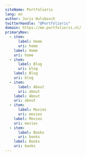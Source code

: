 ```yaml
---
siteName: Portfolioris
lang: en
author: Joris Hulsbosch
twitterHandle: "@Portfolioris"
domain: https://me.portfolioris.nl/
primaryNav:
  - item:
      label: Home
      uri: home
    label: Home
    uri: home
  - item:
      label: Blog
      uri: blog
    label: Blog
    uri: blog
  - item:
      label: About
      uri: about
    label: About
    uri: about
  - item:
      label: Movies
      uri: movies
    label: Movies
    uri: movies
  - item:
      label: Books
      uri: books
    label: Books
    uri: books
---
```

